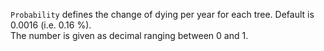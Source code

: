 
`Probability` defines the change of dying per year for each tree.
Default is 0.0016 (i.e. 0.16 %).  
The number is given as decimal ranging between 0 and 1.

